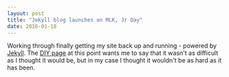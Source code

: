 ```yaml
---
layout: post
title: "Jekyll blog launches on MLK, Jr Day"
date: 2016-01-18
---
```


Working through finally getting my site back up and running - powered by [Jekyll](http://jekyllrb.com). The [DIY page](http://jmcglone.com/guides/github-pages/) at this point wants me to say that it wasn't as difficult as I thought it would be, but in my case I thought it wouldn't be as hard as it has been.
